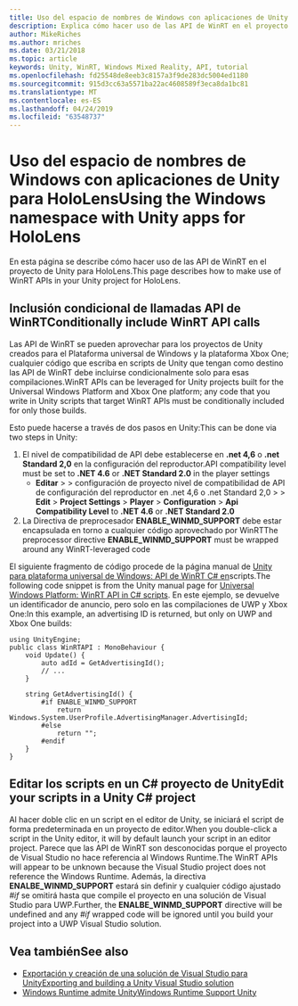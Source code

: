 ```yaml
---
title: Uso del espacio de nombres de Windows con aplicaciones de Unity para HoloLens
description: Explica cómo hacer uso de las API de WinRT en el proyecto de Unity para HoloLens.
author: MikeRiches
ms.author: mriches
ms.date: 03/21/2018
ms.topic: article
keywords: Unity, WinRT, Windows Mixed Reality, API, tutorial
ms.openlocfilehash: fd25548de8eeb3c8157a3f9de283dc5004ed1180
ms.sourcegitcommit: 915d3cc63a5571ba22ac4608589f3eca8da1bc81
ms.translationtype: MT
ms.contentlocale: es-ES
ms.lasthandoff: 04/24/2019
ms.locfileid: "63548737"
---
```

# <a name="using-the-windows-namespace-with-unity-apps-for-hololens"></a><span data-ttu-id="ea656-104">Uso del espacio de nombres de Windows con aplicaciones de Unity para HoloLens</span><span class="sxs-lookup"><span data-stu-id="ea656-104">Using the Windows namespace with Unity apps for HoloLens</span></span>

<span data-ttu-id="ea656-105">En esta página se describe cómo hacer uso de las API de WinRT en el proyecto de Unity para HoloLens.</span><span class="sxs-lookup"><span data-stu-id="ea656-105">This page describes how to make use of WinRT APIs in your Unity project for HoloLens.</span></span>

## <a name="conditionally-include-winrt-api-calls"></a><span data-ttu-id="ea656-106">Inclusión condicional de llamadas API de WinRT</span><span class="sxs-lookup"><span data-stu-id="ea656-106">Conditionally include WinRT API calls</span></span>

<span data-ttu-id="ea656-107">Las API de WinRT se pueden aprovechar para los proyectos de Unity creados para el Plataforma universal de Windows y la plataforma Xbox One; cualquier código que escriba en scripts de Unity que tengan como destino las API de WinRT debe incluirse condicionalmente solo para esas compilaciones.</span><span class="sxs-lookup"><span data-stu-id="ea656-107">WinRT APIs can be leveraged for Unity projects built for the Universal Windows Platform and Xbox One platform; any code that you write in Unity scripts that target WinRT APIs must be conditionally included for only those builds.</span></span> 

<span data-ttu-id="ea656-108">Esto puede hacerse a través de dos pasos en Unity:</span><span class="sxs-lookup"><span data-stu-id="ea656-108">This can be done via two steps in Unity:</span></span>
1) <span data-ttu-id="ea656-109">El nivel de compatibilidad de API debe establecerse en **.net 4,6** o **.net Standard 2,0** en la configuración del reproductor.</span><span class="sxs-lookup"><span data-stu-id="ea656-109">API compatibility level must be set to **.NET 4.6** or **.NET Standard 2.0** in the player settings</span></span>
    - <span data-ttu-id="ea656-110">**Editar** >  >    configuración de proyecto nivel de compatibilidad de API de configuración del reproductor en .net 4,6 o .net Standard 2,0 >  > </span><span class="sxs-lookup"><span data-stu-id="ea656-110">**Edit** > **Project Settings** > **Player** > **Configuration** > **Api Compatibility Level** to **.NET 4.6** or **.NET Standard 2.0**</span></span>
2) <span data-ttu-id="ea656-111">La Directiva de preprocesador **ENABLE_WINMD_SUPPORT** debe estar encapsulada en torno a cualquier código aprovechado por WinRT</span><span class="sxs-lookup"><span data-stu-id="ea656-111">The preprocessor directive **ENABLE_WINMD_SUPPORT** must be wrapped around any WinRT-leveraged code</span></span>

<span data-ttu-id="ea656-112">El siguiente fragmento de código procede de la página manual de [Unity para plataforma universal de Windows: API de WinRT C# en](http://docs.unity3d.com/Manual/windowsstore-scripts.html)scripts.</span><span class="sxs-lookup"><span data-stu-id="ea656-112">The following code snippet is from the Unity manual page for [Universal Windows Platform: WinRT API in C# scripts](http://docs.unity3d.com/Manual/windowsstore-scripts.html).</span></span> <span data-ttu-id="ea656-113">En este ejemplo, se devuelve un identificador de anuncio, pero solo en las compilaciones de UWP y Xbox One:</span><span class="sxs-lookup"><span data-stu-id="ea656-113">In this example, an advertising ID is returned, but only on UWP and Xbox One builds:</span></span>

```
using UnityEngine;
public class WinRTAPI : MonoBehaviour {
    void Update() {
        auto adId = GetAdvertisingId();
        // ...
    }

    string GetAdvertisingId() {
        #if ENABLE_WINMD_SUPPORT
            return Windows.System.UserProfile.AdvertisingManager.AdvertisingId;
        #else
            return "";
        #endif
    }
}
```

## <a name="edit-your-scripts-in-a-unity-c-project"></a><span data-ttu-id="ea656-114">Editar los scripts en un C# proyecto de Unity</span><span class="sxs-lookup"><span data-stu-id="ea656-114">Edit your scripts in a Unity C# project</span></span>

<span data-ttu-id="ea656-115">Al hacer doble clic en un script en el editor de Unity, se iniciará el script de forma predeterminada en un proyecto de editor.</span><span class="sxs-lookup"><span data-stu-id="ea656-115">When you double-click a script in the Unity editor, it will by default launch your script in an editor project.</span></span> <span data-ttu-id="ea656-116">Parece que las API de WinRT son desconocidas porque el proyecto de Visual Studio no hace referencia al Windows Runtime.</span><span class="sxs-lookup"><span data-stu-id="ea656-116">The WinRT APIs will appear to be unknown because the Visual Studio project does not reference the Windows Runtime.</span></span> <span data-ttu-id="ea656-117">Además, la directiva **ENALBE_WINMD_SUPPORT** estará sin definir y cualquier código ajustado *#if* se omitirá hasta que compile el proyecto en una solución de Visual Studio para UWP.</span><span class="sxs-lookup"><span data-stu-id="ea656-117">Further, the **ENALBE_WINMD_SUPPORT** directive will be undefined and any *#if* wrapped code will be ignored until you build your project into a UWP Visual Studio solution.</span></span>

## <a name="see-also"></a><span data-ttu-id="ea656-118">Vea también</span><span class="sxs-lookup"><span data-stu-id="ea656-118">See also</span></span>
* [<span data-ttu-id="ea656-119">Exportación y creación de una solución de Visual Studio para Unity</span><span class="sxs-lookup"><span data-stu-id="ea656-119">Exporting and building a Unity Visual Studio solution</span></span>](exporting-and-building-a-unity-visual-studio-solution.md)
* [<span data-ttu-id="ea656-120">Windows Runtime admite Unity</span><span class="sxs-lookup"><span data-stu-id="ea656-120">Windows Runtime Support Unity</span></span>](https://docs.unity3d.com/Manual/IL2CPP-WindowsRuntimeSupport.html)